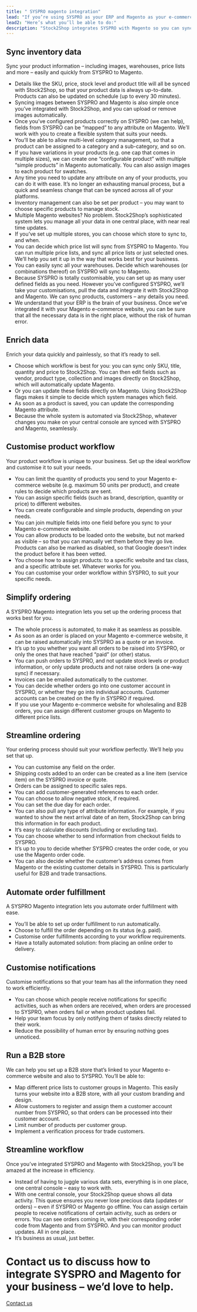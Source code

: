 ```yaml
---
title: " SYSPRO magento integration"
lead: "If you’re using SYSPRO as your ERP and Magento as your e-commerce website, you’ll want them to be in sync to ensure the most effective workflow. A SYSPRO Magento integration offers the best possible e-commerce experience."
lead2: "Here’s what you’ll be able to do:"
description: "Stock2Shop integrates SYSPRO with Magento so you can sync inventory data, automate orders, simplify ordering and more. Find out how we can help you tailor the ideal SYSPRO Magento integration for your business."
---
```


Sync inventory data
-------------------

Sync your product information – including images, warehouses, price lists and more – easily and quickly from SYSPRO to Magento.

*   Details like the SKU, price, stock level and product title will all be synced with Stock2Shop, so that your product data is always up-to-date. Products can also be updated on schedule (up to every 30 minutes).
*   Syncing images between SYSPRO and Magento is also simple once you’ve integrated with Stock2Shop, and you can upload or remove images automatically.
*   Once you’ve configured products correctly on SYSPRO (we can help), fields from SYSPRO can be “mapped” to any attribute on Magento. We’ll work with you to create a flexible system that suits your needs.
*   You’ll be able to allow multi-level category management, so that a product can be assigned to a category and a sub-category, and so on.
*   If you have variations in your products (e.g. one cap that comes in multiple sizes), we can create one “configurable product” with multiple “simple products” in Magento automatically. You can also assign images to each product for swatches.
*   Any time you need to update any attribute on any of your products, you can do it with ease. It’s no longer an exhausting manual process, but a quick and seamless change that can be synced across all of your platforms.
*   Inventory management can also be set per product – you may want to choose specific products to manage stock.
*   Multiple Magento websites? No problem. Stock2Shop’s sophisticated system lets you manage all your data in one central place, with near real time updates.
*   If you’ve set up multiple stores, you can choose which store to sync to, and when.
*   You can decide which price list will sync from SYSPRO to Magento. You can run multiple price lists, and sync all price lists or just selected ones. We’ll help you set it up in the way that works best for your business.
*   You can easily sync all your warehouses. Decide which warehouses (or combinations thereof) on SYSPRO will sync to Magento.
*   Because SYSPRO is totally customisable, you can set up as many user defined fields as you need. However you’ve configured SYSPRO, we’ll take your customisations, pull the data and integrate it with Stock2Shop and Magento. We can sync products, customers – any details you need.
*   We understand that your ERP is the brain of your business. Once we’ve integrated it with your Magento e-commerce website, you can be sure that all the necessary data is in the right place, without the risk of human error.

Enrich data
-----------

Enrich your data quickly and painlessly, so that it’s ready to sell.

*   Choose which workflow is best for you: you can sync only SKU, title, quantity and price to Stock2Shop. You can then edit fields such as vendor, product type, collection and images directly on Stock2Shop, which will automatically update Magento.
*   Or you can update these fields directly on Magento. Using Stock2Shop flags makes it simple to decide which system manages which field.
*   As soon as a product is saved, you can update the corresponding Magento attribute.
*   Because the whole system is automated via Stock2Shop, whatever changes you make on your central console are synced with SYSPRO and Magento, seamlessly.

Customise product workflow
--------------------------

Your product workflow is unique to your business. Set up the ideal workflow and customise it to suit your needs.

*   You can limit the quantity of products you send to your Magento e-commerce website (e.g. maximum 50 units per product), and create rules to decide which products are sent.
*   You can assign specific fields (such as brand, description, quantity or price) to different websites.
*   You can create configurable and simple products, depending on your needs.
*   You can join multiple fields into one field before you sync to your Magento e-commerce website.
*   You can allow products to be loaded onto the website, but not marked as visible – so that you can manually vet them before they go live. Products can also be marked as disabled, so that Google doesn’t index the product before it has been vetted.
*   You choose how to assign products: to a specific website and tax class, and a specific attribute set. Whatever works for you.
*   You can customise your order workflow within SYSPRO, to suit your specific needs.

Simplify ordering
-----------------

A SYSPRO Magento integration lets you set up the ordering process that works best for you.

*   The whole process is automated, to make it as seamless as possible.
*   As soon as an order is placed on your Magento e-commerce website, it can be raised automatically into SYSPRO as a quote or an invoice.
*   It’s up to you whether you want all orders to be raised into SYSPRO, or only the ones that have reached “paid” (or other) status.
*   You can push orders to SYSPRO, and not update stock levels or product information, or only update products and not raise orders (a one-way sync) if necessary.
*   Invoices can be emailed automatically to the customer.
*   You can decide whether orders go into one customer account in SYSPRO, or whether they go into individual accounts. Customer accounts can be created on the fly in SYSPRO if required.
*   If you use your Magento e-commerce website for wholesaling and B2B orders, you can assign different customer groups on Magento to different price lists.

Streamline ordering
-------------------

Your ordering process should suit your workflow perfectly. We’ll help you set that up.

*   You can customise any field on the order.
*   Shipping costs added to an order can be created as a line item (service item) on the SYSPRO invoice or quote.
*   Orders can be assigned to specific sales reps.
*   You can add customer-generated references to each order.
*   You can choose to allow negative stock, if required.
*   You can set the due day for each order.
*   You can also pull any type of attribute information. For example, if you wanted to show the next arrival date of an item, Stock2Shop can bring this information in for each product.
*   It’s easy to calculate discounts (including or excluding tax).
*   You can choose whether to send information from checkout fields to SYSPRO.
*   It’s up to you to decide whether SYSPRO creates the order code, or you use the Magento order code.
*   You can also decide whether the customer’s address comes from Magento or the existing customer details in SYSPRO. This is particularly useful for B2B and trade transactions.

Automate order fulfillment
--------------------------

A SYSPRO Magento integration lets you automate order fulfillment with ease.

*   You’ll be able to set up order fulfillment to run automatically.
*   Choose to fulfill the order depending on its status (e.g. paid).
*   Customise order fulfillments according to your workflow requirements.
*   Have a totally automated solution: from placing an online order to delivery.

Customise notifications
-----------------------

Customise notifications so that your team has all the information they need to work efficiently.

*   You can choose which people receive notifications for specific activities, such as when orders are received, when orders are processed to SYSPRO, when orders fail or when product updates fail.
*   Help your team focus by only notifying them of tasks directly related to their work.
*   Reduce the possibility of human error by ensuring nothing goes unnoticed.

Run a B2B store
---------------

We can help you set up a B2B store that’s linked to your Magento e-commerce website and also to SYSPRO. You’ll be able to:

*   Map different price lists to customer groups in Magento. This easily turns your website into a B2B store, with all your custom branding and design.
*   Allow customers to register and assign them a customer account number from SYSPRO, so that orders can be processed into their customer account.
*   Limit number of products per customer group.
*   Implement a verification process for trade customers.

Streamline workflow
-------------------

Once you’ve integrated SYSPRO and Magento with Stock2Shop, you’ll be amazed at the increase in efficiency.

*   Instead of having to juggle various data sets, everything is in one place, one central console – easy to work with.
*   With one central console, your Stock2Shop queue shows all data activity. This queue ensures you never lose precious data (updates or orders) – even if SYSPRO or Magento go offline. You can assign certain people to receive notifications of certain activity, such as orders or errors. You can see orders coming in, with their corresponding order code from Magento and from SYSPRO. And you can monitor product updates. All in one place.
*   It’s business as usual, just better.

Contact us to discuss how to integrate SYSPRO and Magento for your business – we’d love to help.
================================================================================================

[Contact us](/contact-us "Contact Stock2Shop")
